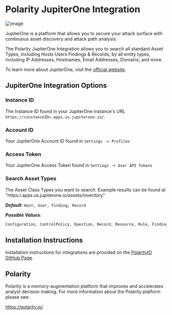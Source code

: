 # Polarity JupiterOne Integration

![image](https://img.shields.io/badge/status-beta-green.svg)

JupiterOne is a platform that allows you to secure your attack surface with continuous asset discovery and attack path analysis.

The Polarity JupiterOne Integration allows you to search all standard Asset Types, including Hosts Users Findings & Records, by all entity types, including IP Addresses, Hostnames, Email Addresses, Domains, and more.

To learn more about JupiterOne, visit the [official website](https://www.jupiterone.com/).

## JupiterOne Integration Options

### Instance ID
The Instance ID found in your JupiterOne instance's URL `https://<instanceID>.apps.us.jupiterone.io/`.

### Account ID
Your JupiterOne Account ID found in `Settings -> Profiles`

### Access Token
Your JupiterOne Access Token found in `Settings -> User API Tokens`

### Search Asset Types
The Asset Class Types you want to search.  Example results can be found at "https:/<instanceID>.apps.us.jupiterone.io/assets/inventory"

***Default***: `Host, User, Finding, Record`

***Possible Values***: 
```txt
Configuration, ControlPolicy, Question, Record, Resource, Rule, Finding, Monitor, Document, Policy, Organization, Person, Root, Vendor, Domain, DomainRecord, DomainZone, Firewall, Gateway, Internet, IpAddress, Network, NetworkEndpoint, NetworkInterface, AccessKey, AccessPolicy, AccessRole, Account, Certificate, CryptoKey, Everyone, Key, PasswordPolicy, Secret, User, UserGroup, Backup, Database, DataStore, Disk, Logs, Queue, Host, HostAgent, Image, Task, Application, ApplicationEndpoint, Channel, Group, Repository, Service, Subscription
```


## Installation Instructions

Installation instructions for integrations are provided on the [PolarityIO GitHub Page](https://polarityio.github.io/).

## Polarity

Polarity is a memory-augmentation platform that improves and accelerates analyst decision making. For more information about the Polarity platform please see:

https://polarity.io/
